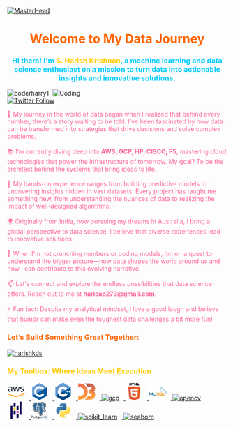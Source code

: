 <!-- Header Image -->
[![MasterHead](https://wallpapercave.com/w/wp9165367)](https://coderharry1.io)

<!-- Title and Introduction -->
<h1 align="center" style="color: #ff6600;">Welcome to My Data Journey</h1>
<h3 align="center" style="color: #00ccff;">Hi there! I'm <span style="color: #ffcc00;">S. Harish Krishnan</span>, a machine learning and data science enthusiast on a mission to turn data into actionable insights and innovative solutions.</h3>

<!-- Animated Coding Image -->
<img align="right" alt="Coding" width="400" src="https://camo.githubusercontent.com/7de37139d0b4c1ce40865e799b446c0e963a3dd8fb68d239707237c40604fa3d/68747470733a2f2f63646e2e6472696262626c652e636f6d2f75736572732f3733303730332f73637265656e73686f74732f363538313234332f6176656e746f2e676966" />

<!-- Profile Views and Twitter Follow -->
<p align="left">
  <img src="https://komarev.com/ghpvc/?username=coderharry1&label=Profile%20views&color=brightgreen&style=flat" alt="coderharry1" />
  <a href="https://twitter.com/" target="blank">
    <img src="https://img.shields.io/twitter/follow/?logo=twitter&style=for-the-badge&color=1da1f2" alt="Twitter Follow" />
  </a>
</p>

<!-- About Me Section with Story -->
<p style="color: #ff6699;">
  🌱 My journey in the world of data began when I realized that behind every number, there’s a story waiting to be told. I’ve been fascinated by how data can be transformed into strategies that drive decisions and solve complex problems.<br><br>
  📚 I’m currently diving deep into <strong>AWS, GCP, HP, CISCO, F5</strong>, mastering cloud technologies that power the infrastructure of tomorrow. My goal? To be the architect behind the systems that bring ideas to life.<br><br>
  💼 My hands-on experience ranges from building predictive models to uncovering insights hidden in vast datasets. Every project has taught me something new, from understanding the nuances of data to realizing the impact of well-designed algorithms.<br><br>
  🌍 Originally from India, now pursuing my dreams in Australia, I bring a global perspective to data science. I believe that diverse experiences lead to innovative solutions.<br><br>
  🎯 When I'm not crunching numbers or coding models, I’m on a quest to understand the bigger picture—how data shapes the world around us and how I can contribute to this evolving narrative.<br><br>
  📫 Let's connect and explore the endless possibilities that data science offers. Reach out to me at <strong>haricap273@gmail.com</strong>.<br><br>
  ⚡ Fun fact: Despite my analytical mindset, I love a good laugh and believe that humor can make even the toughest data challenges a bit more fun!
</p>

<!-- Connect with Me -->
<h3 align="left" style="color: #ff6600;">Let’s Build Something Great Together:</h3>
<p align="left">
  <a href="https://linkedin.com/in/harishkds" target="blank">
    <img align="center" src="https://raw.githubusercontent.com/rahuldkjain/github-profile-readme-generator/master/src/images/icons/Social/linked-in-alt.svg" alt="harishkds" height="30" width="40" />
  </a>
</p>

<!-- Languages and Tools with Commentary -->
<h3 align="left" style="color: #ffcc00;">My Toolbox: Where Ideas Meet Execution</h3>
<p align="left">
  <a href="https://aws.amazon.com" target="_blank" rel="noreferrer">
    <img src="https://raw.githubusercontent.com/devicons/devicon/master/icons/amazonwebservices/amazonwebservices-original-wordmark.svg" alt="aws" width="40" height="40" style="margin-right: 10px;" title="AWS - Building scalable and secure cloud solutions."/>
  </a>
  <a href="https://www.cprogramming.com/" target="_blank" rel="noreferrer">
    <img src="https://raw.githubusercontent.com/devicons/devicon/master/icons/c/c-original.svg" alt="c" width="40" height="40" style="margin-right: 10px;" title="C Programming - The foundation of logic and efficiency."/>
  </a>
  <a href="https://www.w3schools.com/cpp/" target="_blank" rel="noreferrer">
    <img src="https://raw.githubusercontent.com/devicons/devicon/master/icons/cplusplus/cplusplus-original.svg" alt="cplusplus" width="40" height="40" style="margin-right: 10px;" title="C++ - Bringing ideas to life with object-oriented programming."/>
  </a>
  <a href="https://d3js.org/" target="_blank" rel="noreferrer">
    <img src="https://raw.githubusercontent.com/devicons/devicon/master/icons/d3js/d3js-original.svg" alt="d3js" width="40" height="40" style="margin-right: 10px;" title="D3.js - Crafting dynamic data visualizations that tell compelling stories."/>
  </a>
  <a href="https://cloud.google.com" target="_blank" rel="noreferrer">
    <img src="https://www.vectorlogo.zone/logos/google_cloud/google_cloud-icon.svg" alt="gcp" width="40" height="40" style="margin-right: 10px;" title="GCP - Leveraging Google's cloud for big data solutions."/>
  </a>
  <a href="https://www.w3.org/html/" target="_blank" rel="noreferrer">
    <img src="https://raw.githubusercontent.com/devicons/devicon/master/icons/html5/html5-original-wordmark.svg" alt="html5" width="40" height="40" style="margin-right: 10px;" title="HTML5 - Structuring the web, one tag at a time."/>
  </a>
  <a href="https://www.mysql.com/" target="_blank" rel="noreferrer">
    <img src="https://raw.githubusercontent.com/devicons/devicon/master/icons/mysql/mysql-original-wordmark.svg" alt="mysql" width="40" height="40" style="margin-right: 10px;" title="MySQL - Storing and retrieving data with precision."/>
  </a>
  <a href="https://opencv.org/" target="_blank" rel="noreferrer">
    <img src="https://www.vectorlogo.zone/logos/opencv/opencv-icon.svg" alt="opencv" width="40" height="40" style="margin-right: 10px;" title="OpenCV - Empowering vision in machines."/>
  </a>
  <a href="https://pandas.pydata.org/" target="_blank" rel="noreferrer">
    <img src="https://raw.githubusercontent.com/devicons/devicon/2ae2a900d2f041da66e950e4d48052658d850630/icons/pandas/pandas-original.svg" alt="pandas" width="40" height="40" style="margin-right: 10px;" title="Pandas - Making sense of messy data."/>
  </a>
  <a href="https://www.postgresql.org" target="_blank" rel="noreferrer">
    <img src="https://raw.githubusercontent.com/devicons/devicon/master/icons/postgresql/postgresql-original-wordmark.svg" alt="postgresql" width="40" height="40" style="margin-right: 10px;" title="PostgreSQL - Advanced data management for complex queries."/>
  </a>
  <a href="https://www.python.org" target="_blank" rel="noreferrer">
    <img src="https://raw.githubusercontent.com/devicons/devicon/master/icons/python/python-original.svg" alt="python" width="40" height="40" style="margin-right: 10px;" title="Python - My go-to language for machine learning and data science."/>
  </a>
  <a href="https://scikit-learn.org/" target="_blank" rel="noreferrer">
    <img src="https://upload.wikimedia.org/wikipedia/commons/0/05/Scikit_learn_logo_small.svg" alt="scikit_learn" width="40" height="40" style="margin-right: 10px;" title="Scikit-Learn - Building machine learning models that predict the future."/>
  </a>
  <a href="https://seaborn.pydata.org/" target="_blank" rel="noreferrer">
    <img src="https://seaborn.pydata.org/_images/logo-mark-lightbg.svg" alt="seaborn" width="40" height="40" style="margin-right: 10px;" title="Seaborn - Creating beautiful visualizations from data."/>
  </a>
  <a href="https://www.selenium.dev" target="_blank" rel="noreferrer">
    <img src="https://raw.githubusercontent.com/detain/svg-logos
